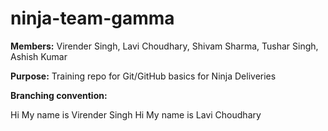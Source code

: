 # ninja-team-gamma

**Members:** Virender Singh, Lavi Choudhary, Shivam Sharma, Tushar Singh, Ashish Kumar   

**Purpose:** Training repo for Git/GitHub basics for Ninja Deliveries  

**Branching convention:**

Hi My name is Virender Singh
Hi My name is Lavi Choudhary